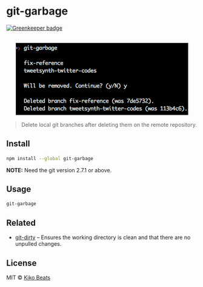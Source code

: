 # git-garbage

[![Greenkeeper badge](https://badges.greenkeeper.io/Kikobeats/git-garbage.svg)](https://greenkeeper.io/)

<p align="center">
  <br>
  <img src="demo.png" alt="git-garbage">
  <br>
</p>

> Delete local git branches after deleting them on the remote repository.

## Install

```bash
npm install --global git-garbage
```

**NOTE:** Need the git version 2.7.1 or above.

## Usage

```sh
git-garbage
```

## Related 

* [git-dirty](https://github.com/Kikobeats/git-dirty#git-dirty) – Ensures the working directory is clean and that there are no unpulled changes.

## License

MIT © [Kiko Beats](http://kikobeats.com)
